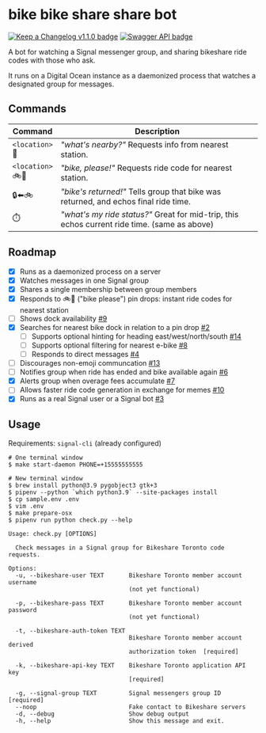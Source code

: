 # bike bike share share bot

[![Keep a Changelog v1.1.0 badge][changelog-badge]][changelog]
[![Swagger API badge][swagger-badge]][swagger-ui]

A bot for watching a Signal messenger group, and sharing bikeshare ride codes with those who ask.

It runs on a Digital Ocean instance as a daemonized process that watches a designated group for messages.

## Commands

| Command | Description |
|---------|-------------|
| `<location>`<br />:round_pushpin: | _"what's nearby?"_ Requests info from nearest station.
| `<location>`<br />:bike::pray:    | _"bike, please!"_ Requests ride code for nearest station.
| :lock::arrow_left::bike:     | _"bike's returned!"_ Tells group that bike was returned, and echos final ride time.
| :stopwatch:                  | _"what's my ride status?"_ Great for mid-trip, this echos current ride time. (same as above)

## Roadmap

- [x] Runs as a daemonized process on a server
- [x] Watches messages in one Signal group
- [x] Shares a single membership between group members
- [x] Responds to :bike::pray: ("bike please") pin drops: instant ride codes for nearest station
- [ ] Shows dock availability [#9][]
- [x] Searches for nearest bike dock in relation to a pin drop [#2][]
  - [ ] Supports optional hinting for heading east/west/north/south [#14][]
  - [ ] Supports optional filtering for nearest e-bike [#8][]
  - [ ] Responds to direct messages [#4][]
- [ ] Discourages non-emoji communcation [#13][]
- [ ] Notifies group when ride has ended and bike available again [#6][]
- [x] Alerts group when overage fees accumulate [#7][]
- [ ] Allows faster ride code generation in exchange for memes [#10][]
- [x] Runs as a real Signal user or a Signal bot [#3][]

<!-- Links -->
   [#9]: https://github.com/patcon/bikebikeshareshare-bot/issues/9
   [#2]: https://github.com/patcon/bikebikeshareshare-bot/issues/2
   [#14]: https://github.com/patcon/bikebikeshareshare-bot/issues/14
   [#8]: https://github.com/patcon/bikebikeshareshare-bot/issues/8
   [#4]: https://github.com/patcon/bikebikeshareshare-bot/issues/4
   [#6]: https://github.com/patcon/bikebikeshareshare-bot/issues/6
   [#7]: https://github.com/patcon/bikebikeshareshare-bot/issues/7
   [#10]: https://github.com/patcon/bikebikeshareshare-bot/issues/10
   [#13]: https://github.com/patcon/bikebikeshareshare-bot/issues/13
   [#3]: https://github.com/patcon/bikebikeshareshare-bot/issues/3

## Usage

Requirements: `signal-cli` (already configured)

```
# One terminal window
$ make start-daemon PHONE=+15555555555

# New terminal window
$ brew install python@3.9 pygobject3 gtk+3
$ pipenv --python `which python3.9` --site-packages install
$ cp sample.env .env
$ vim .env
$ make prepare-osx
$ pipenv run python check.py --help

Usage: check.py [OPTIONS]

  Check messages in a Signal group for Bikeshare Toronto code requests.

Options:
  -u, --bikeshare-user TEXT       Bikeshare Toronto member account username
                                  (not yet functional)

  -p, --bikeshare-pass TEXT       Bikeshare Toronto member account password
                                  (not yet functional)

  -t, --bikeshare-auth-token TEXT
                                  Bikeshare Toronto member account derived
                                  authorization token  [required]

  -k, --bikeshare-api-key TEXT    Bikeshare Toronto application API key
                                  [required]

  -g, --signal-group TEXT         Signal messengers group ID  [required]
  --noop                          Fake contact to Bikeshare servers
  -d, --debug                     Show debug output
  -h, --help                      Show this message and exit.
```

<!-- Links -->
   [changelog]: ./CHANGELOG.md
   [changelog-badge]: https://img.shields.io/badge/changelog-Keep%20a%20Changelog%20v1.1.0-%23E05735
   [swagger-badge]: https://img.shields.io/badge/swagger-OpenAPI%20v2.0-%2338b832
   [swagger-ui]: https://editor.swagger.io/?url=https://raw.githubusercontent.com/patcon/bikebikeshareshare-bot/main/bikeshare-swagger-spec.yml
